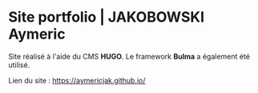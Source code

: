 # Site portfolio | JAKOBOWSKI Aymeric

Site réalisé à l'aide du CMS **HUGO**.
Le framework **Bulma** a également été utilisé.

Lien du site : https://aymericjak.github.io/